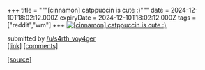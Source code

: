 +++
title = """[cinnamon] catppuccin is cute :)"""
date = 2024-12-10T18:02:12.000Z
expiryDate = 2024-12-10T18:02:12.000Z
tags = ["reddit","wm"]
+++
[![[cinnamon] catppuccin is cute :)](https://preview.redd.it/00n8ufm2926e1.png?width=640&crop=smart&auto=webp&s=929be28d11ce6e7735b5eb17c58f5809721db403 "[cinnamon] catppuccin is cute :)")](https://www.reddit.com/r/unixporn/comments/1hb7wj5/cinnamon_catppuccin_is_cute/)

submitted by [/u/s4rth\_voy4ger](https://www.reddit.com/user/s4rth_voy4ger)  
[\[link\]](https://i.redd.it/00n8ufm2926e1.png) [\[comments\]](https://www.reddit.com/r/unixporn/comments/1hb7wj5/cinnamon_catppuccin_is_cute/)

[[source]](https://www.reddit.com/r/unixporn/comments/1hb7wj5/cinnamon_catppuccin_is_cute/)
